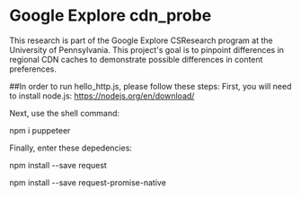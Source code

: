 # Google Explore cdn_probe
This research is part of the Google Explore CSResearch program at the University of Pennsylvania. This project's goal is to pinpoint differences in regional CDN caches to demonstrate possible differences in content preferences.

##In order to run hello_http.js, please follow these steps:
First, you will need to install node.js: https://nodejs.org/en/download/

Next, use the shell command:

npm i puppeteer

Finally, enter these depedencies:

npm install --save request

npm install --save request-promise-native
